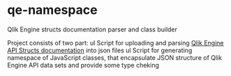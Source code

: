 # qe-namespace
Qlik Engine structs documentation parser and class builder

Project consists of two part:
  ul Script for uploading and parsing [Qlik Engine API Structs documentation](http://help.qlik.com/en-US/sense-developer/June2017/Subsystems/EngineAPI/Content/Structs/OverviewStruct.htm) into json files
  ul Script for generating namespace of JavaScript classes, that encapsulate JSON structure of Qlik Engine API data sets and provide some type cheking
